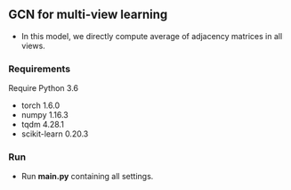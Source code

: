 ## GCN for multi-view learning
- In this model, we directly compute average of adjacency matrices in all views.
### Requirements

Require Python 3.6

- torch 1.6.0
- numpy 1.16.3
- tqdm 4.28.1
- scikit-learn 0.20.3

### Run

- Run **main.py** containing all settings.